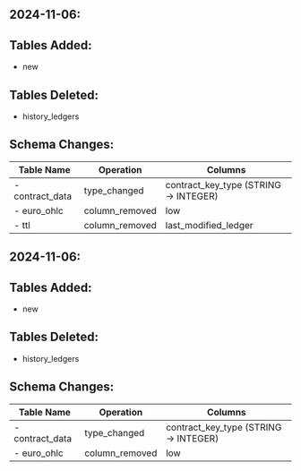 
## 2024-11-06:

## Tables Added:
- new
## Tables Deleted:
- history_ledgers
## Schema Changes:
|       Table Name                | Operation     | Columns                                            |
|---------------------------------|---------------|----------------------------------------------------|
| - contract_data                 | type_changed  | contract_key_type (STRING -> INTEGER)            |
| - euro_ohlc                     | column_removed | low                                              |
| - ttl                           | column_removed | last_modified_ledger                             |



## 2024-11-06:

## Tables Added:
- new
## Tables Deleted:
- history_ledgers
## Schema Changes:
|       Table Name                | Operation     | Columns                                            |
|---------------------------------|---------------|----------------------------------------------------|
| - contract_data                 | type_changed  | contract_key_type (STRING -> INTEGER)            |
| - euro_ohlc                     | column_removed | low                                              |


